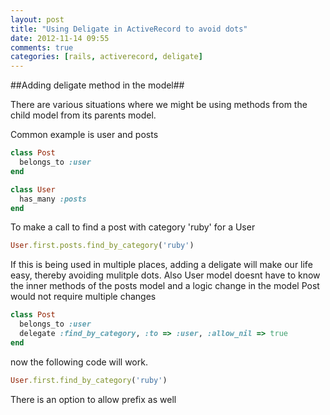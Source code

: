 ```yaml
---
layout: post
title: "Using Deligate in ActiveRecord to avoid dots"
date: 2012-11-14 09:55
comments: true
categories: [rails, activerecord, deligate]
---
```


##Adding deligate method in the model##

There are various situations where we might be using methods from the child
model from its parents model.

Common example is user and posts

```ruby
class Post
  belongs_to :user
end

class User
  has_many :posts
end
```

To make a call to find a post with category 'ruby' for a User

```ruby
User.first.posts.find_by_category('ruby')
```

If this is being used in multiple places, adding a deligate will make our life easy, thereby avoiding mulitple dots. 
Also User model doesnt have to know the inner methods of the posts model and a logic change in the model Post would not require multiple changes

```ruby
class Post
  belongs_to :user
  delegate :find_by_category, :to => :user, :allow_nil => true
end
```

now the following code will work.
```ruby
User.first.find_by_category('ruby')
```

There is an option to allow prefix as well
